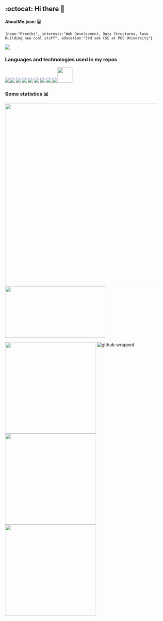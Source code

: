## :octocat: Hi there 👋
#### AboutMe.json: 💻

``{name:"Preethi",
interests:"Web Development, Data Structures, love building new cool stuff",
education:"3rd sem CSE at PES University"}
  ``

![](https://komarev.com/ghpvc/?username=QubitMatrix)
<br>
### Languages and technologies used in my repos 
<img src="https://img.icons8.com/color/48/000000/python.png"><img src="https://img.icons8.com/color/48/000000/c-programming.png">
<img src="https://img.icons8.com/color/48/null/c-plus-plus-logo.png"/>
<img src="https://img.icons8.com/color/48/null/html-5--v1.png"/>
<img src="https://img.icons8.com/color/48/000000/css3.png">
<img src="https://img.icons8.com/color/48/000000/javascript.png">
<img src="https://img.icons8.com/color/48/000000/mongodb.png">
<img src="https://img.icons8.com/color/48/000000/nodejs.png">
<img src="https://img.icons8.com/color/48/000000/react-native.png"><img src="https://www.swi-prolog.org/icons/favicon.ico" height="50px" width="50px">
### Some statistics 📊 
<p><img alt="" width="600px" src="https://github-profile-summary-cards.vercel.app/api/cards/profile-details?username=QubitMatrix&theme=radical" />
<img width="330px" height="170px" src="https://github-readme-streak-stats.herokuapp.com/?user=QubitMatrix&theme=radical" alt="" />
</p>
<img alt="" align="left" width="300px" src="http://github-profile-summary-cards.vercel.app/api/cards/repos-per-language?username=QubitMatrix&theme=radical" />
<img alt="" align="left" width="300px" src="http://github-profile-summary-cards.vercel.app/api/cards/most-commit-language?username=QubitMatrix&theme=radical" />
<img alt="" align="left" width="300px" src="http://github-profile-summary-cards.vercel.app/api/cards/stats?username=QubitMatrix&theme=radical" />

![github-wrapped](https://user-images.githubusercontent.com/60323193/209573470-32192d3c-3c5b-4a94-9e7b-619922e5f093.png)

<!--
**QubitMatrix/QubitMatrix** is a ✨ _special_ ✨ repository because its `README.md` (this file) appears on your GitHub profile.

Here are some ideas to get you started:

- 🔭 I’m currently working on ...
- 🌱 I’m currently learning ...
- 👯 I’m looking to collaborate on ...
- 🤔 I’m looking for help with ...
- 💬 Ask me about ...
- 📫 How to reach me: ...
- 😄 Pronouns: ...
- ⚡ Fun fact: ...
-->
